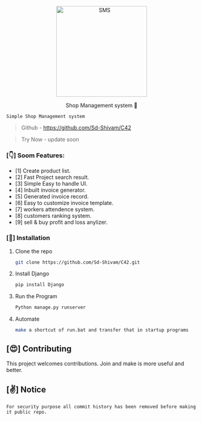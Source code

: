 
<p align="center">
  <img src="https://github.com/Sd-Shivam/C42-bharat/blob/main/download.png?raw=true" alt="SMS" width="240" />

  <p align="center">Shop Management system 🎁 </p>
</p>

  ```
  Simple Shop Management system
  ```

> Github - https://github.com/Sd-Shivam/C42 

> Try Now -  update soon




### [👇] Soom Features:

- [1] Create product list.
- [2] Fast Project search result.
- [3] Simple Easy to handle UI.
- [4] Inbuilt invoice generator.
- [5] Generated invoice record.
- [6] Easy to customize invoice template.
- [7] workers attendence system.
- [8] customers ranking system.
- [9] sell & buy profit and loss anylizer.



### [🔬] Installation
1. Clone the repo
   ```sh
   git clone https://github.com/Sd-Shivam/C42.git
   ```
2. Install Django
   ```sh
   pip install Django 
   ```
3. Run the Program
   ```sh
   Python manage.py runserver
   ```
4. Automate
   ```sh
   make a shortcut of run.bat and transfer that in startup programs
   ```
   

## [😍] Contributing
This project welcomes contributions. Join and make is more useful and better.
 
 ## [✌️] Notice
    For security purpose all commit history has been removed before making it public repo.
 
